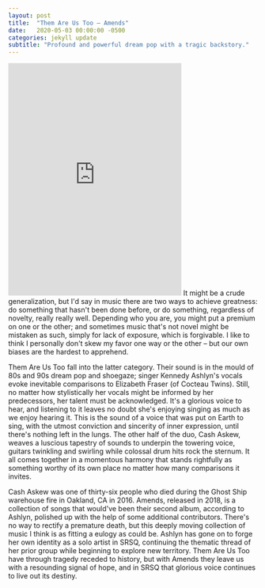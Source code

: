 ```yaml
---
layout: post
title:  "Them Are Us Too – Amends"
date:   2020-05-03 00:00:00 -0500
categories: jekyll update
subtitle: "Profound and powerful dream pop with a tragic backstory."
---
```

<iframe style="border: 0; width: 350px; height: 470px;" src="https://bandcamp.com/EmbeddedPlayer/album=2313705774/size=large/bgcol=ffffff/linkcol=0687f5/tracklist=false/transparent=true/" seamless><a href="https://themareustoo.bandcamp.com/album/amends">Amends by Them Are Us Too</a></iframe>
It might be a crude generalization, but I'd say in music there are two ways to achieve greatness: do something that hasn't been done before, or do something, regardless of novelty, really really well. Depending who you are, you might put a premium on one or the other; and sometimes music that's not novel might be mistaken as such, simply for lack of exposure, which is forgivable. I like to think I personally don't skew my favor one way or the other – but our own biases are the hardest to apprehend.

Them Are Us Too fall into the latter category. Their sound is in the mould of 80s and 90s dream pop and shoegaze; singer Kennedy Ashlyn's vocals evoke inevitable comparisons to Elizabeth Fraser (of Cocteau Twins). Still, no matter how stylistically her vocals might be informed by her predecessors, her talent must be acknowledged. It's a glorious voice to hear, and listening to it leaves no doubt she's enjoying singing as much as we enjoy hearing it. This is the sound of a voice that was put on Earth to sing, with the utmost conviction and sincerity of inner expression, until there's nothing left in the lungs. The other half of the duo, Cash Askew, weaves a luscious tapestry of sounds to underpin the towering voice, guitars twinkling and swirling while colossal drum hits rock the sternum. It all comes together in a momentous harmony that stands rightfully as something worthy of its own place no matter how many comparisons it invites.

Cash Askew was one of thirty-six people who died during the Ghost Ship warehouse fire in Oakland, CA in 2016. Amends, released in 2018, is a collection of songs that would've been their second album, according to Ashlyn, polished up with the help of some additional contributors. There's no way to rectify a premature death, but this deeply moving collection of music I think is as fitting a eulogy as could be. Ashlyn has gone on to forge her own identity as a solo artist in SRSQ, continuing the thematic thread of her prior group while beginning to explore new territory. Them Are Us Too have through tragedy receded to history, but with Amends they leave us with a resounding signal of hope, and in SRSQ that glorious voice continues to live out its destiny.